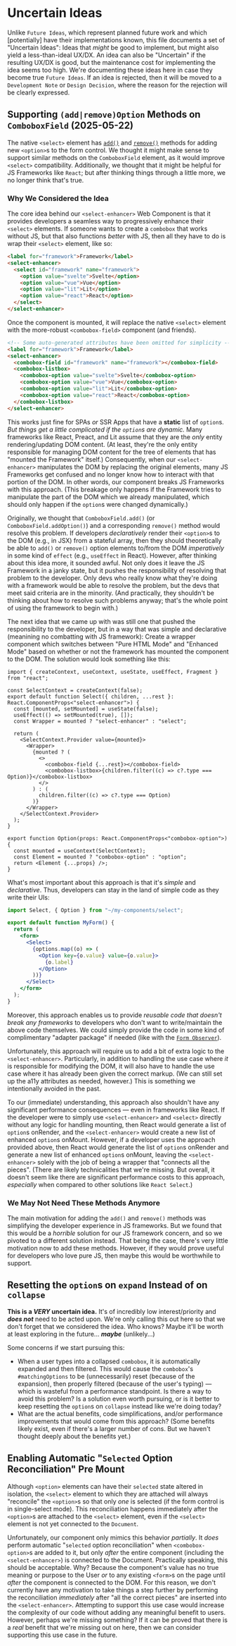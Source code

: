 # Uncertain Ideas

Unlike `Future Ideas`, which represent planned future work and which [potentially] have their implementations known, this file documents a set of "Uncertain Ideas": Ideas that _might_ be good to implement, but might also yield a less-than-ideal UX/DX. An idea can also be "Uncertain" if the resulting UX/DX is good, but the maintenance cost for implementing the idea seems too high. We're documenting these ideas here in case they become true `Future Ideas`. If an idea is rejected, then it will be moved to a `Development Note` or `Design Decision`, where the reason for the rejection will be clearly expressed.

## Supporting `(add|remove)Option` Methods on `ComboboxField` (2025-05-22)

The native `<select>` element has [`add()`](https://developer.mozilla.org/en-US/docs/Web/API/HTMLSelectElement/add) and [`remove()`](https://developer.mozilla.org/en-US/docs/Web/API/HTMLSelectElement/remove) methods for adding new `<option>`s to the form control. We thought it might make sense to support similar methods on the `ComboboxField` element, as it would improve `<select>` compatibility. Additionally, we thought that it might be helpful for JS Frameworks like `React`; but after thinking things through a little more, we no longer think that's true.

### Why We Considered the Idea

The core idea behind our `<select-enhancer>` Web Component is that it provides developers a seamless way to progressively enhance their `<select>` elements. If someone wants to create a `combobox` that works without JS, but that also functions _better_ with JS, then all they have to do is wrap their `<select>` element, like so:

```html
<label for="framework">Framework</label>
<select-enhancer>
  <select id="framework" name="framework">
    <option value="svelte">Svelte</option>
    <option value="vue">Vue</option>
    <option value="lit">Lit</option>
    <option value="react">React</option>
  </select>
</select-enhancer>
```

Once the component is mounted, it will replace the native `<select>` element with the more-robust `<combobox-field>` component (and friends).

```html
<!-- Some auto-generated attributes have been omitted for simplicity -->
<label for="framework">Framework</label>
<select-enhancer>
  <combobox-field id="framework" name="framework"></combobox-field>
  <combobox-listbox>
    <combobox-option value="svelte">Svelte</combobox-option>
    <combobox-option value="vue">Vue</combobox-option>
    <combobox-option value="lit">Lit</combobox-option>
    <combobox-option value="react">React</combobox-option>
  </combobox-listbox>
</select-enhancer>
```

This works just fine for SPAs _or_ SSR Apps that have a **static** list of `option`s. _But things get a little complicated if the `option`s are dynamic._ Many frameworks like React, Preact, and Lit assume that they are the _only_ entity rendering/updating DOM content. (At least, they're the only entity responsible for managing DOM content for the tree of elements that has "mounted the Framework" itself.) Consequently, when our `<select-enhancer>` manipulates the DOM by replacing the original elements, many JS Frameworks get confused and no longer know how to interact with that portion of the DOM. In other words, our component breaks JS Frameworks with this approach. (This breakage only happens if the Framework tries to manipulate the part of the DOM which we already manipulated, which should only happen if the `option`s were changed dynamically.)

Originally, we thought that `ComboboxField.add()` (or `ComboboxField.addOption()`) and a corresponding `remove()` method would resolve this problem. If developers _declaratively_ render their `<option>`s to the DOM (e.g., in JSX) from a stateful array, then they should theoretically be able to `add()` or `remove()` option elements to/from the DOM _imperatively_ in some kind of `effect` (e.g., `useEffect` in React). However, after thinking about this idea more, it sounded awful. Not only does it leave the JS Framework in a janky state, but it pushes the responsibility of resolving that problem to the developer. Only devs who really know what they're doing with a framework would be able to resolve the problem, but the devs that meet said criteria are in the minority. (And practically, they shouldn't be thinking about how to resolve such problems anyway; that's the whole point of using the framework to begin with.)

The next idea that we came up with was still one that pushed the responsibility to the developer, but in a way that was simple and declarative (meanining no combatting with JS framework): Create a wrapper component which switches between "Pure HTML Mode" and "Enhanced Mode" based on whether or not the framework has mounted the component to the DOM. The solution would look something like this:

```tsx
import { createContext, useContext, useState, useEffect, Fragment } from "react";

const SelectContext = createContext(false);
export default function Select({ children, ...rest }: React.ComponentProps<"select-enhancer">) {
  const [mounted, setMounted] = useState(false);
  useEffect(() => setMounted(true), []);
  const Wrapper = mounted ? "select-enhancer" : "select";

  return (
    <SelectContext.Provider value={mounted}>
      <Wrapper>
        {mounted ? (
          <>
            <combobox-field {...rest}></combobox-field>
            <combobox-listbox>{children.filter((c) => c?.type === Option)}</combobox-listbox>
          </>
        ) : (
          children.filter((c) => c?.type === Option)
        )}
      </Wrapper>
    </SelectContext.Provider>
  );
}

export function Option(props: React.ComponentProps<"combobox-option">) {
  const mounted = useContext(SelectContext);
  const Element = mounted ? "combobox-option" : "option";
  return <Element {...props} />;
}
```

What's most important about this approach is that it's _simple_ and _declarative_. Thus, developers can stay in the land of simple code as they write their UIs:

```jsx
import Select, { Option } from "~/my-components/select";

export default function MyForm() {
  return (
    <form>
      <Select>
        {options.map((o) => (
          <Option key={o.value} value={o.value}>
            {o.label}
          </Option>
        ))}
      </Select>
    </form>
  );
}
```

Moreover, this approach enables us to provide _reusable code that doesn't break any frameworks_ to developers who don't want to write/maintain the above code themselves. We could simply provide the code in some kind of complimentary "adapter package" if needed (like with the [`Form Observer`](https://github.com/enthusiastic-js/form-observer)).

Unfortunately, this approach will require us to add a bit of extra logic to the `<select-enhancer>`. Particularly, in addition to handling the use case where _it_ is responsible for modifying the DOM, it will also have to handle the use case where it has already been given the correct markup. (We can still set up the a11y attributes as needed, however.) This is something we intentionally avoided in the past.

To our (immediate) understanding, this approach also shouldn't have any significant performance consequences &mdash; even in frameworks like React. If the developer were to simply use `<select-enhancer>` and `<select>` directly without any logic for handling mounting, then React would generate a list of `option`s onRender, and the `<select-enhancer>` would create a new list of enhanced `option`s onMount. However, if a developer uses the approach provided above, then React would generate the list of `option`s onRender and generate a new list of enhanced `option`s onMount, leaving the `<select-enhancer>` solely with the job of being a wrapper that "connects all the pieces". (There are likely technicalities that we're missing. But overall, it doesn't seem like there are significant performance costs to this approach, _especially_ when compared to other solutions like `React Select`.)

### We May Not Need These Methods Anymore

The main motivation for adding the `add()` and `remove()` methods was simplifying the developer experience in JS frameworks. But we found that this would be a _horrible_ solution for our JS framework concern, and so we pivoted to a different solution instead. That being the case, there's very little motivation now to add these methods. However, if they would prove useful for developers who love pure JS, then maybe this would be worthwhile to support.

## Resetting the `option`s on `expand` Instead of on `collapse`

**This is a _VERY_ uncertain idea.** It's of incredibly low interest/priority and **_does not_** need to be acted upon. We're only calling this out here so that we don't forget that we considered the idea. Who knows? Maybe it'll be worth at least exploring in the future... **_maybe_** (unlikely...)

Some concerns if we start pursuing this:

- When a user types into a collapsed `combobox`, it is automatically expanded and then filtered. This would cause the `combobox`'s `#matchingOptions` to be (unnecessarily) reset (because of the expansion), then properly filtered (because of the user's typing) &mdash; which is wasteful from a performance standpoint. Is there a way to avoid this problem? Is a solution even worth pursuing, or is it better to keep resetting the `option`s on `collapse` instead like we're doing today?
- What are the actual benefits, code simplifications, and/or performance improvements that would come from this approach? (Some benefits likely exist, even if there's a larger number of cons. But we haven't thought deeply about the benefits yet.)

## Enabling Automatic "`Selected` Option Reconciliation" Pre Mount

Although `<option>` elements can have their `selected` state altered in isolation, the `<select>` element to which they are attached will always "reconcile" the `<option>`s so that only _one_ is selected (if the form control is in single-select mode). This reconciliation happens immediately after the `<option>`s are attached to the `<select>` element, even if the `<select>` element is not yet connected to the `Document`.

Unfortunately, our component only mimics this behavior _partially_. It _does_ perform automatic "`selected` option reconciliation" when `<combobox-option>`s are added to it, but only _after_ the entire component (including the `<select-enhancer>`) is connected to the Document. Practically speaking, this should be acceptable. Why? Because the component's value has no true meaning or purpose to the User _or_ to any existing `<form>`s on the page until _after_ the component is connected to the DOM. For this reason, we don't currently have any motivation to take things a step further by performing the reconciliation _immediately_ after "all the correct pieces" are inserted into the `<select-enhancer>`. Attempting to support this use case would increase the complexity of our code without adding any meaningful benefit to users. However, perhaps we're missing something? If it can be proved that there is a _real_ benefit that we're missing out on here, then we can consider supporting this use case in the future.
